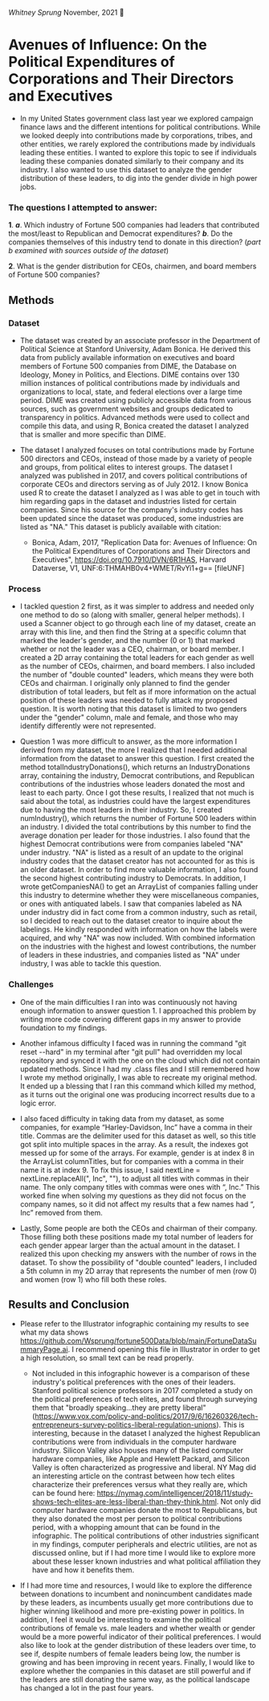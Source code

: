 _Whitney Sprung_
November, 2021 🐫

# Avenues of Influence: On the Political Expenditures of Corporations and Their Directors and Executives

* In my United States government class last year we explored campaign finance laws and the different intentions for political contributions. While we looked deeply into contributions made by corporations, tribes, and other entities, we rarely explored the contributions made by individuals leading these entities. I wanted to explore this topic to see if individuals leading these companies donated similarly to their company and its industry. I also wanted to use this dataset to analyze the gender distribution of these leaders, to dig into the gender divide in high power jobs.

### The questions I attempted to answer:
**1**. **_a_**. Which industry of Fortune 500 companies had leaders that contributed the most/least to Republican and Democrat expenditures? **_b_**. Do the companies themselves of this industry tend to donate in this direction? (_part b examined with sources outside of the dataset_)

 **2**. What is the gender distribution for CEOs, chairmen, and board members of Fortune 500 companies?


## Methods

### Dataset
* The dataset was created by an associate professor in the Department of Political Science at Stanford University, Adam Bonica. He derived this data from publicly available information on executives and board members of Fortune 500 companies from DIME, the Database on Ideology, Money in Politics, and Elections. DIME contains over 130 million instances of political contributions made by individuals and organizations to local, state, and federal elections over a large time period. DIME was created using publicly accessible data from various sources, such as government websites and groups dedicated to transparency in politics. Advanced methods were used to collect and compile this data, and using R, Bonica created the dataset I analyzed that is smaller and more specific than DIME.

* The dataset I analyzed focuses on total contributions made by Fortune 500 directors and CEOs, instead of those made by a variety of people and groups, from political elites to interest groups. The dataset I analyzed was published in 2017, and covers political contributions of corporate CEOs and directors serving as of July 2012. I know Bonica used R to create the dataset I analyzed as I was able to get in touch with him regarding gaps in the dataset and industries listed for certain companies. Since his source for the company's industry codes has been updated since the dataset was produced, some industries are listed as "NA." This dataset is publicly available with citation:

  * Bonica, Adam, 2017, "Replication Data for: Avenues of Influence: On the Political Expenditures of Corporations and Their Directors and Executives", https://doi.org/10.7910/DVN/6R1HAS, Harvard Dataverse, V1, UNF:6:THMAHB0v4+WMET/RvYi1+g== [fileUNF]

### Process
* I tackled question 2 first, as it was simpler to address and needed only one method to do so (along with smaller, general helper methods). I used a Scanner object to go through each line of my dataset, create an array with this line, and then find the String at a specific column that marked the leader's gender, and the number (0 or 1) that marked whether or not the leader was a CEO, chairman, or board member. I created a 2D array containing the total leaders for each gender as well as the number of CEOs, chairmen, and board members. I also included the number of "double counted" leaders, which means they were both CEOs and chairman. I originally only planned to find the gender distribution of total leaders, but felt as if more information on the actual position of these leaders was needed to fully attack my proposed question. It is worth noting that this dataset is limited to two genders under the "gender" column, male and female, and those who may identify differently were not represented.

 * Question 1 was more difficult to answer, as the more information I derived from my dataset, the more I realized that I needed additional information from the dataset to answer this question. I first created the method totalIndustryDonations(), which returns an IndustryDonations array, containing the industry, Democrat contributions, and Republican contributions of the industries whose leaders donated the most and least to each party. Once I got these results, I realized that not much is said about the total, as industries could have the largest expenditures due to having the most leaders in their industry. So, I created numIndustry(), which returns the number of Fortune 500 leaders within an industry. I divided the total contributions by this number to find the average donation per leader for those industries. I also found that the highest Democrat contributions were from companies labeled "NA" under industry. "NA" is listed as a result of an update to the original industry codes that the dataset creator has not accounted for as this is an older dataset. In order to find more valuable information, I also found the second highest contributing industry to Democrats. In addition, I wrote getCompaniesNA() to get an ArrayList of companies falling under this industry to determine whether they were miscellaneous companies, or ones with antiquated labels. I saw that companies labeled as NA under industry did in fact come from a common industry, such as retail, so I decided to reach out to the dataset creator to inquire about the labelings. He kindly responded with information on how the labels were acquired, and why "NA" was now included. With combined information on the industries with the highest and lowest contributions, the number of leaders in these industries, and companies listed as "NA" under industry, I was able to tackle this question.

### Challenges
* One of the main difficulties I ran into was continuously not having enough information to answer question 1. I approached this problem by writing more code covering different gaps in my answer to provide foundation to my findings.

* Another infamous difficulty I faced was in running the command "git reset --hard" in my terminal after "git pull" had overridden my local repository and synced it with the one on the cloud which did not contain updated methods. Since I had my .class files and I still remembered how I wrote my method originally, I was able to recreate my original method. It ended up a blessing that I ran this command which killed my method, as it turns out the original one was producing incorrect results due to a logic error.

* I also faced difficulty in taking data from my dataset, as some companies, for example “Harley-Davidson, Inc” have a comma in their title. Commas are the delimiter used for this dataset as well, so this title got split into multiple spaces in the array. As a result, the indexes got messed up for some of the arrays. For example, gender is at index 8 in the ArrayList columnTitles, but for companies with a comma in their name it is at index 9. To fix this issue, I said nextLine = nextLine.replaceAll(", Inc", ""), to adjust all titles with commas in their name. The only company titles with commas were ones with “, Inc.” This worked fine when solving my questions as they did not focus on the company names, so it did not affect my results that a few names had “, Inc” removed from them.

* Lastly, Some people are both the CEOs and chairman of their company. Those filling both these positions made my total number of leaders for each gender appear larger than the actual amount in the dataset. I realized this upon checking my answers with the number of rows in the dataset. To show the possibility of "double counted" leaders, I included a 5th column in my 2D array that represents the number of men (row 0) and women (row 1) who fill both these roles.

## Results and Conclusion
* Please refer to the Illustrator infographic containing my results to see what my data shows https://github.com/Wsprung/fortune500Data/blob/main/FortuneDataSummaryPage.ai. I recommend opening this file in Illustrator in order to get a high resolution, so small text can be read properly.

  *  Not included in this infographic however is a comparison of these industry's political preferences with the ones of their leaders. Stanford political science professors in 2017 completed a study on the political preferences of tech elites, and found through surveying them that "broadly speaking...they are pretty liberal" (https://www.vox.com/policy-and-politics/2017/9/6/16260326/tech-entrepreneurs-survey-politics-liberal-regulation-unions). This is interesting, because in the dataset I analyzed the highest Republican contributions were from individuals in the computer hardware industry. Silicon Valley also houses many of the listed computer hardware companies, like Apple and Hewlett Packard, and Silicon Valley is often characterized as progressive and liberal. NY Mag did an interesting article on the contrast between how tech elites characterize their preferences versus what they really are, which can be found here: https://nymag.com/intelligencer/2018/11/study-shows-tech-elites-are-less-liberal-than-they-think.html. Not only did computer hardware companies donate the most to Republicans, but they also donated the most per person to political contributions period, with a whopping amount that can be found in the infographic. The political contributions of other industries significant in my findings, computer peripherals and electric utilities, are not as discussed online, but if I had more time I would like to explore more about these lesser known industries and what political affiliation they have and how it benefits them.

* If I had more time and resources, I would like to explore the difference between donations to incumbent and nonincumbent candidates made by these leaders, as incumbents usually get more contributions due to higher winning likelihood and more pre-existing power in politics. In addition, I feel it would be interesting to examine the political contributions of female vs. male leaders and whether wealth or gender would be a more powerful indicator of their political preferences. I would also like to look at the gender distribution of these leaders over time, to see if, despite numbers of female leaders being low, the number is growing and has been improving in recent years. Finally, I would like to explore whether the companies in this dataset are still powerful and if the leaders are still donating the same way, as the political landscape has changed a lot in the past four years.
